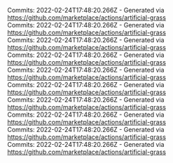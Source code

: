 Commits: 2022-02-24T17:48:20.266Z - Generated via https://github.com/marketplace/actions/artificial-grass
<br>
Commits: 2022-02-24T17:48:20.266Z - Generated via https://github.com/marketplace/actions/artificial-grass
<br>
Commits: 2022-02-24T17:48:20.266Z - Generated via https://github.com/marketplace/actions/artificial-grass
<br>
Commits: 2022-02-24T17:48:20.266Z - Generated via https://github.com/marketplace/actions/artificial-grass
<br>
Commits: 2022-02-24T17:48:20.266Z - Generated via https://github.com/marketplace/actions/artificial-grass
<br>
Commits: 2022-02-24T17:48:20.266Z - Generated via https://github.com/marketplace/actions/artificial-grass
<br>
Commits: 2022-02-24T17:48:20.266Z - Generated via https://github.com/marketplace/actions/artificial-grass
<br>
Commits: 2022-02-24T17:48:20.266Z - Generated via https://github.com/marketplace/actions/artificial-grass
<br>
Commits: 2022-02-24T17:48:20.266Z - Generated via https://github.com/marketplace/actions/artificial-grass
<br>
Commits: 2022-02-24T17:48:20.266Z - Generated via https://github.com/marketplace/actions/artificial-grass
<br>
